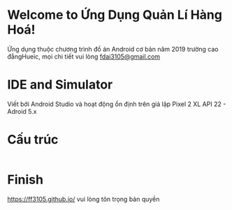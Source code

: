 # Welcome to Ứng Dụng Quản Lí Hàng Hoá!

Ứng dụng thuộc chương trình đồ án Android cơ bản năm 2019 trường cao đẳngHueic,
mọi chi tiết vui lòng fdai3105@gmail.com

# IDE and Simulator

Viết bởi Android Studio và hoạt động ổn định trên giả lập Pixel 2 XL API 22 - Adroid 5.x

# Cấu trúc

```mermaid
```

# Finish
https://ff3105.github.io/
vui lòng tôn trọng bản quyền
